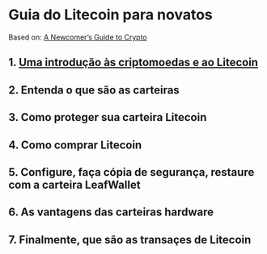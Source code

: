 # Guia do Litecoin para novatos

Based on: [A Newcomer’s Guide to Crypto](https://medium.com/the-litecoin-school-of-crypto/a-newcomers-guide-to-crypto/home)

## 1. [Uma introdução às criptomoedas e ao Litecoin](01-Uma_introducao_as_criptomoedas_e_ao_Litecoin.md)
## 2. Entenda o que são as carteiras
## 3. Como proteger sua carteira Litecoin
## 4. Como comprar Litecoin
## 5. Configure, faça cópia de segurança, restaure com a carteira LeafWallet
## 6. As vantagens das carteiras hardware
## 7. Finalmente, que são as transaçes de Litecoin
